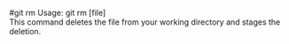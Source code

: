 #git rm
Usage: git rm [file]  
This command deletes the file from your working directory and stages the deletion.